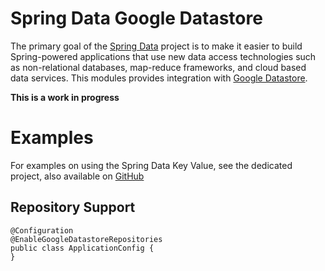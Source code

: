 Spring Data Google Datastore
=======================

The primary goal of the [Spring Data](http://projects.spring.io/spring-data/) project is to make it easier to build Spring-powered applications that use new data access technologies such as non-relational databases, map-reduce frameworks, and cloud based data services.
This modules provides integration with [Google Datastore](https://cloud.google.com/datastore).

**This is a work in progress**

# Examples

For examples on using the Spring Data Key Value, see the dedicated project, also available on [GitHub](https://github.com/spring-projects/spring-data-keyvalue-examples)

## Repository Support

	@Configuration
	@EnableGoogleDatastoreRepositories
	public class ApplicationConfig {
	}
